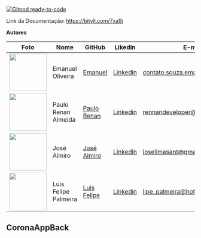 [![Gitpod ready-to-code](https://img.shields.io/badge/Gitpod-ready--to--code-blue?logo=gitpod)](https://gitpod.io/#https://github.com/NannAlmeida/CoronaAppBack)

Link da Documentação: https://bityli.com/7xa9i

**Autores**

Foto | Nome | GitHub | Likedin | E-mail
---- | ---- | ------ | ------- | ------
<img src="https://avatars1.githubusercontent.com/u/56510921?s=400&u=7896f90f57edb9075a897ef19e6fb41e047d62c5&v=4" width="100px"> | Emanuel Oliveira | [Emanuel](https://github.com/EmanuelOSSouza) | [Linkedin](https://www.linkedin.com/in/emanuel-oliveira-souza-ba-ti058a125/) | contato.souza.emanuel@gmail.com
<img src="https://avatars2.githubusercontent.com/u/54914945?s=400&u=73f3713c0f0819ddb23a3bc3d819f5caa2630571&v=4" width="100px"> | Paulo Renan Almeida | [Paulo Renan](https://github.com/NannAlmeida) | [Linkedin](https://www.linkedin.com/in/rennanalmeida/) | rennandeveloper@gmail.com
<img src="" width="100px"> | José Almiro | [José Almiro](https://github.com/ALMAJOE) | [Linkedin](https://www.linkedin.com/in/josé-lima-47ab61186/) | joselimasant@gmail.com
<img src="" width="100px"> | Luis Felipe Palmeira | [Luis Felipe](https://github.com/LFSP95) | [Linkedin](www.linkedin.com/in/luispalmeira) | lipe_palmeira@hotmail.com


## CoronaAppBack
